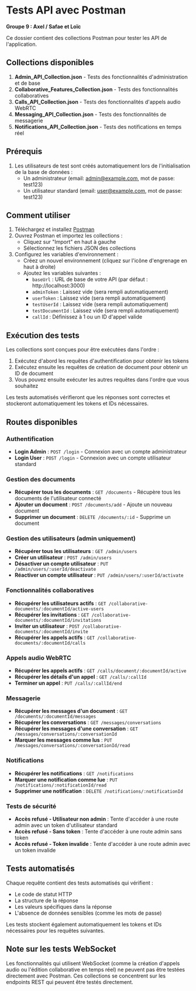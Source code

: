 # Tests API avec Postman

**Groupe 9 : Axel / Safae et Loïc**

Ce dossier contient des collections Postman pour tester les API de l'application.

## Collections disponibles

1. **Admin_API_Collection.json** - Tests des fonctionnalités d'administration et de base
2. **Collaborative_Features_Collection.json** - Tests des fonctionnalités collaboratives
3. **Calls_API_Collection.json** - Tests des fonctionnalités d'appels audio WebRTC
4. **Messaging_API_Collection.json** - Tests des fonctionnalités de messagerie
5. **Notifications_API_Collection.json** - Tests des notifications en temps réel

## Prérequis

1. Les utilisateurs de test sont créés automatiquement lors de l'initialisation de la base de données :
   - Un administrateur (email: admin@example.com, mot de passe: test123)
   - Un utilisateur standard (email: user@example.com, mot de passe: test123)

## Comment utiliser

1. Téléchargez et installez [Postman](https://www.postman.com/downloads/)
2. Ouvrez Postman et importez les collections :
   - Cliquez sur "Import" en haut à gauche
   - Sélectionnez les fichiers JSON des collections
3. Configurez les variables d'environnement :
   - Créez un nouvel environnement (cliquez sur l'icône d'engrenage en haut à droite)
   - Ajoutez les variables suivantes :
     - `baseUrl` : URL de base de votre API (par défaut : http://localhost:3000)
     - `adminToken` : Laissez vide (sera rempli automatiquement)
     - `userToken` : Laissez vide (sera rempli automatiquement)
     - `testUserId` : Laissez vide (sera rempli automatiquement)
     - `testDocumentId` : Laissez vide (sera rempli automatiquement)
     - `callId` : Définissez à 1 ou un ID d'appel valide

## Exécution des tests

Les collections sont conçues pour être exécutées dans l'ordre :

1. Exécutez d'abord les requêtes d'authentification pour obtenir les tokens
2. Exécutez ensuite les requêtes de création de document pour obtenir un ID de document
3. Vous pouvez ensuite exécuter les autres requêtes dans l'ordre que vous souhaitez

Les tests automatisés vérifieront que les réponses sont correctes et stockeront automatiquement les tokens et IDs nécessaires.

## Routes disponibles

### Authentification
- **Login Admin** : `POST /login` - Connexion avec un compte administrateur
- **Login User** : `POST /login` - Connexion avec un compte utilisateur standard

### Gestion des documents
- **Récupérer tous les documents** : `GET /documents` - Récupère tous les documents de l'utilisateur connecté
- **Ajouter un document** : `POST /documents/add` - Ajoute un nouveau document
- **Supprimer un document** : `DELETE /documents/:id` - Supprime un document

### Gestion des utilisateurs (admin uniquement)
- **Récupérer tous les utilisateurs** : `GET /admin/users`
- **Créer un utilisateur** : `POST /admin/users`
- **Désactiver un compte utilisateur** : `PUT /admin/users/:userId/deactivate`
- **Réactiver un compte utilisateur** : `PUT /admin/users/:userId/activate`

### Fonctionnalités collaboratives
- **Récupérer les utilisateurs actifs** : `GET /collaborative-documents/:documentId/active-users`
- **Récupérer les invitations** : `GET /collaborative-documents/:documentId/invitations`
- **Inviter un utilisateur** : `POST /collaborative-documents/:documentId/invite`
- **Récupérer les appels actifs** : `GET /collaborative-documents/:documentId/calls`

### Appels audio WebRTC
- **Récupérer les appels actifs** : `GET /calls/document/:documentId/active`
- **Récupérer les détails d'un appel** : `GET /calls/:callId`
- **Terminer un appel** : `PUT /calls/:callId/end`

### Messagerie
- **Récupérer les messages d'un document** : `GET /documents/:documentId/messages`
- **Récupérer les conversations** : `GET /messages/conversations`
- **Récupérer les messages d'une conversation** : `GET /messages/conversations/:conversationId`
- **Marquer les messages comme lus** : `PUT /messages/conversations/:conversationId/read`

### Notifications
- **Récupérer les notifications** : `GET /notifications`
- **Marquer une notification comme lue** : `PUT /notifications/:notificationId/read`
- **Supprimer une notification** : `DELETE /notifications/:notificationId`

### Tests de sécurité
- **Accès refusé - Utilisateur non admin** : Tente d'accéder à une route admin avec un token d'utilisateur standard
- **Accès refusé - Sans token** : Tente d'accéder à une route admin sans token
- **Accès refusé - Token invalide** : Tente d'accéder à une route admin avec un token invalide

## Tests automatisés

Chaque requête contient des tests automatisés qui vérifient :
- Le code de statut HTTP
- La structure de la réponse
- Les valeurs spécifiques dans la réponse
- L'absence de données sensibles (comme les mots de passe)

Les tests stockent également automatiquement les tokens et IDs nécessaires pour les requêtes suivantes.

## Note sur les tests WebSocket

Les fonctionnalités qui utilisent WebSocket (comme la création d'appels audio ou l'édition collaborative en temps réel) ne peuvent pas être testées directement avec Postman. Ces collections se concentrent sur les endpoints REST qui peuvent être testés directement.

